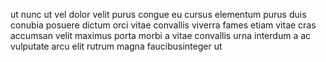 ut nunc ut vel dolor velit purus congue eu cursus elementum purus duis conubia
posuere dictum orci vitae convallis viverra fames etiam vitae cras accumsan
velit maximus porta morbi a vitae convallis urna interdum a ac vulputate arcu
elit rutrum magna faucibusinteger ut